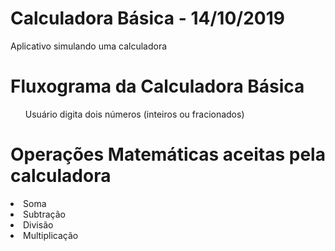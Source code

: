 # Calculadora Básica - 14/10/2019
Aplicativo simulando uma calculadora

# Fluxograma da Calculadora Básica
<ol>Usuário digita dois números (inteiros ou fracionados) </ol>

# Operações Matemáticas aceitas pela calculadora
<li>Soma</li>
<li>Subtração</li>
<li>Divisão</li>
<li>Multiplicação</li>
